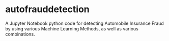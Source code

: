 # autofrauddetection
A Jupyter Notebook python code for detecting Automobile Insurance Fraud by using various Machine Learning Methods, as well as various combinations.
